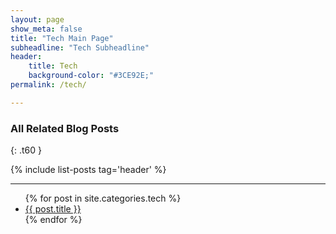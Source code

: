```yaml
---
layout: page
show_meta: false
title: "Tech Main Page"
subheadline: "Tech Subheadline"
header:
    title: Tech
    background-color: "#3CE92E;"
permalink: /tech/

---
```


### All Related Blog Posts
{: .t60 }

{% include list-posts tag='header' %}

---

<ul>
    {% for post in site.categories.tech %}
    <li><a href="{{ site.url }}{{ site.baseurl }}{{ post.url }}">{{ post.title }}</a></li>
    {% endfor %}
</ul>
